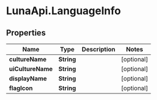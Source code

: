 # LunaApi.LanguageInfo

## Properties

Name | Type | Description | Notes
------------ | ------------- | ------------- | -------------
**cultureName** | **String** |  | [optional] 
**uiCultureName** | **String** |  | [optional] 
**displayName** | **String** |  | [optional] 
**flagIcon** | **String** |  | [optional] 


